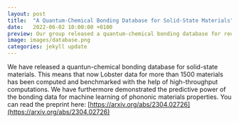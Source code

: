```yaml
---
layout: post
title:  "A Quantum-Chemical Bonding Database for Solid-State Materials"
date:   2022-06-02 10:00:00 +0100
preview: Our group released a quantum-chemical bonding database for reuse. 
image: images/database.png
categories: jekyll update
---
```

We have released a quantun-chemical bonding database for solid-state materials. This means that now Lobster data for more than 1500 materials has been computed and benchmarked with the help of high-throughput computations. We have furthermore demonstrated the predictive power of the bonding data for machine learning of phononic materials properties. You can read the preprint here: [https://arxiv.org/abs/2304.02726](https://arxiv.org/abs/2304.02726)
